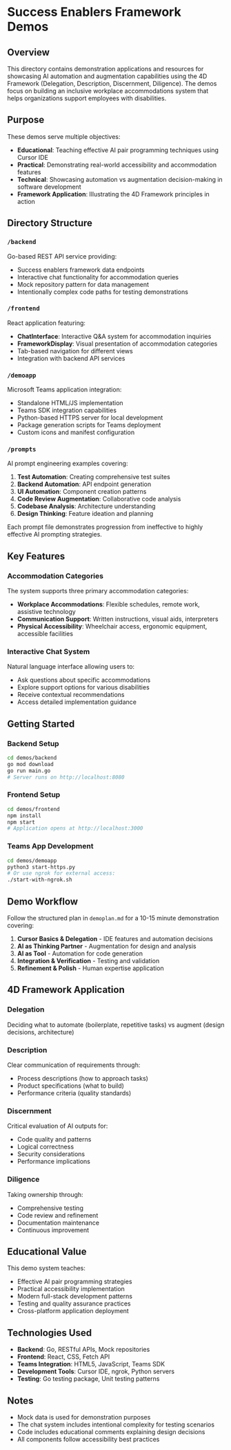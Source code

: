 # Success Enablers Framework Demos

## Overview

This directory contains demonstration applications and resources for showcasing AI automation and augmentation capabilities using the 4D Framework (Delegation, Description, Discernment, Diligence). The demos focus on building an inclusive workplace accommodations system that helps organizations support employees with disabilities.

## Purpose

These demos serve multiple objectives:
- **Educational**: Teaching effective AI pair programming techniques using Cursor IDE
- **Practical**: Demonstrating real-world accessibility and accommodation features
- **Technical**: Showcasing automation vs augmentation decision-making in software development
- **Framework Application**: Illustrating the 4D Framework principles in action

## Directory Structure

### `/backend`
Go-based REST API service providing:
- Success enablers framework data endpoints
- Interactive chat functionality for accommodation queries
- Mock repository pattern for data management
- Intentionally complex code paths for testing demonstrations

### `/frontend`
React application featuring:
- **ChatInterface**: Interactive Q&A system for accommodation inquiries
- **FrameworkDisplay**: Visual presentation of accommodation categories
- Tab-based navigation for different views
- Integration with backend API services

### `/demoapp`
Microsoft Teams application integration:
- Standalone HTML/JS implementation
- Teams SDK integration capabilities
- Python-based HTTPS server for local development
- Package generation scripts for Teams deployment
- Custom icons and manifest configuration

### `/prompts`
AI prompt engineering examples covering:
1. **Test Automation**: Creating comprehensive test suites
2. **Backend Automation**: API endpoint generation
3. **UI Automation**: Component creation patterns
4. **Code Review Augmentation**: Collaborative code analysis
5. **Codebase Analysis**: Architecture understanding
6. **Design Thinking**: Feature ideation and planning

Each prompt file demonstrates progression from ineffective to highly effective AI prompting strategies.

## Key Features

### Accommodation Categories
The system supports three primary accommodation categories:
- **Workplace Accommodations**: Flexible schedules, remote work, assistive technology
- **Communication Support**: Written instructions, visual aids, interpreters
- **Physical Accessibility**: Wheelchair access, ergonomic equipment, accessible facilities

### Interactive Chat System
Natural language interface allowing users to:
- Ask questions about specific accommodations
- Explore support options for various disabilities
- Receive contextual recommendations
- Access detailed implementation guidance

## Getting Started

### Backend Setup
```bash
cd demos/backend
go mod download
go run main.go
# Server runs on http://localhost:8080
```

### Frontend Setup
```bash
cd demos/frontend
npm install
npm start
# Application opens at http://localhost:3000
```

### Teams App Development
```bash
cd demos/demoapp
python3 start-https.py
# Or use ngrok for external access:
./start-with-ngrok.sh
```

## Demo Workflow

Follow the structured plan in `demoplan.md` for a 10-15 minute demonstration covering:
1. **Cursor Basics & Delegation** - IDE features and automation decisions
2. **AI as Thinking Partner** - Augmentation for design and analysis
3. **AI as Tool** - Automation for code generation
4. **Integration & Verification** - Testing and validation
5. **Refinement & Polish** - Human expertise application

## 4D Framework Application

### Delegation
Deciding what to automate (boilerplate, repetitive tasks) vs augment (design decisions, architecture)

### Description
Clear communication of requirements through:
- Process descriptions (how to approach tasks)
- Product specifications (what to build)
- Performance criteria (quality standards)

### Discernment
Critical evaluation of AI outputs for:
- Code quality and patterns
- Logical correctness
- Security considerations
- Performance implications

### Diligence
Taking ownership through:
- Comprehensive testing
- Code review and refinement
- Documentation maintenance
- Continuous improvement

## Educational Value

This demo system teaches:
- Effective AI pair programming strategies
- Practical accessibility implementation
- Modern full-stack development patterns
- Testing and quality assurance practices
- Cross-platform application deployment

## Technologies Used

- **Backend**: Go, RESTful APIs, Mock repositories
- **Frontend**: React, CSS, Fetch API
- **Teams Integration**: HTML5, JavaScript, Teams SDK
- **Development Tools**: Cursor IDE, ngrok, Python servers
- **Testing**: Go testing package, Unit testing patterns

## Notes

- Mock data is used for demonstration purposes
- The chat system includes intentional complexity for testing scenarios
- Code includes educational comments explaining design decisions
- All components follow accessibility best practices
